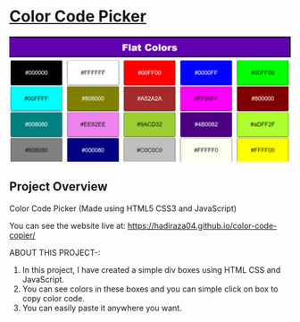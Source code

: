 # <a href="https://hadiraza04.github.io/color-code-copier/">Color Code Picker</a>

![Project Image](./colorCode-copier.png)

## Project Overview

Color Code Picker (Made using HTML5 CSS3 and JavaScript)

You can see the website live at: https://hadiraza04.github.io/color-code-copier/

ABOUT THIS PROJECT-:

  1. In this project, I have created a simple div boxes using HTML CSS and JavaScript.
  2. You can see colors in these boxes and you can simple click on box to copy color code.
  3. You can easily paste it anywhere you want.